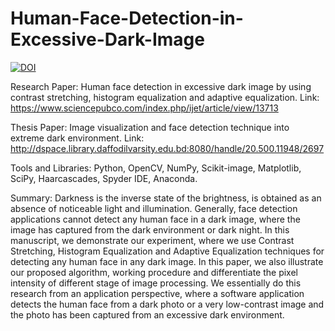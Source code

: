 # Human-Face-Detection-in-Excessive-Dark-Image
[![DOI](https://zenodo.org/badge/DOI/10.5281/zenodo.3886979.svg)](https://doi.org/10.5281/zenodo.3886979)

Research Paper: Human face detection in excessive dark image by using contrast stretching, histogram equalization and adaptive equalization.
Link: https://www.sciencepubco.com/index.php/ijet/article/view/13713

Thesis Paper: Image visualization and face detection technique into extreme dark environment.
Link: http://dspace.library.daffodilvarsity.edu.bd:8080/handle/20.500.11948/2697

Tools and Libraries: Python, OpenCV, NumPy, Scikit-image, Matplotlib, SciPy, Haarcascades, Spyder IDE, Anaconda.

Summary: 
Darkness is the inverse state of the brightness, is obtained as an absence of noticeable light and illumination. Generally, face detection applications cannot detect any human face in a dark image, where the image has captured from the dark environment or dark night. In this manuscript, we demonstrate our experiment, where we use Contrast Stretching, Histogram Equalization and Adaptive Equalization techniques for detecting any human face in any dark image. In this paper, we also illustrate our proposed algorithm, working procedure and differentiate the pixel intensity of different stage of image processing. We essentially do this research from an application perspective, where a software application detects the human face from a dark photo or a very low-contrast image and the photo has been captured from an excessive dark environment.
